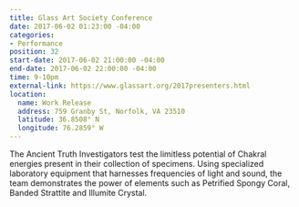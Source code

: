 ```yaml
---
title: Glass Art Society Conference
date: 2017-06-02 01:23:00 -04:00
categories:
- Performance
position: 32
start-date: 2017-06-02 21:00:00 -04:00
end-date: 2017-06-02 22:00:00 -04:00
time: 9-10pm
external-link: https://www.glassart.org/2017presenters.html
location:
  name: Work Release
  address: 759 Granby St, Norfolk, VA 23510
  latitude: 36.8508° N
  longitude: 76.2859° W
---
```


The Ancient Truth Investigators test the limitless potential of Chakral energies present in their collection of specimens. Using specialized laboratory equipment that harnesses frequencies of light and sound, the team demonstrates the power of elements such as Petrified Spongy Coral, Banded Strattite and Illumite Crystal.